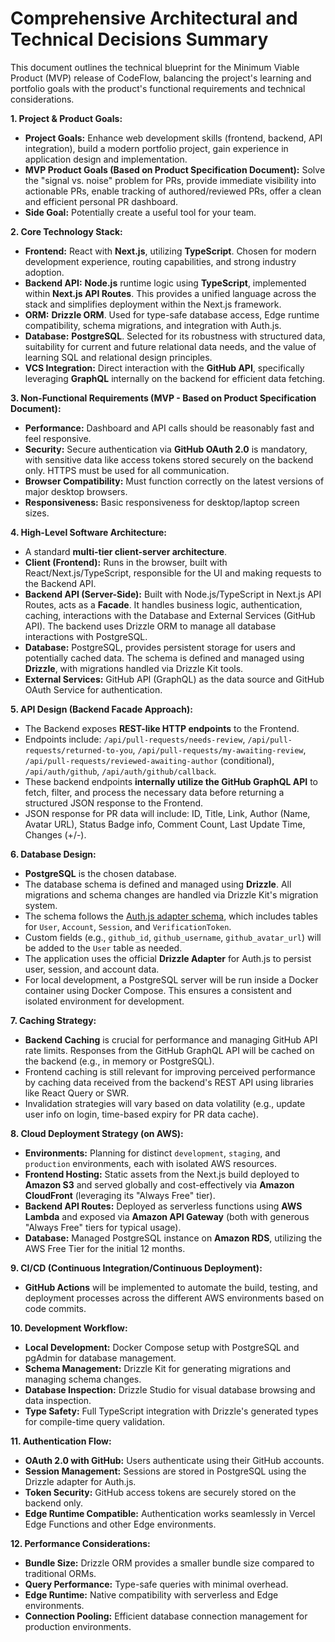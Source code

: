 # Comprehensive Architectural and Technical Decisions Summary

This document outlines the technical blueprint for the Minimum Viable Product (MVP) release of CodeFlow, balancing the project's learning and portfolio goals with the product's functional requirements and technical considerations.

**1. Project & Product Goals:**

- **Project Goals:** Enhance web development skills (frontend, backend, API integration), build a modern portfolio project, gain experience in application design and implementation.
- **MVP Product Goals (Based on Product Specification Document):** Solve the "signal vs. noise" problem for PRs, provide immediate visibility into actionable PRs, enable tracking of authored/reviewed PRs, offer a clean and efficient personal PR dashboard.
- **Side Goal:** Potentially create a useful tool for your team.

**2. Core Technology Stack:**

- **Frontend:** React with **Next.js**, utilizing **TypeScript**. Chosen for modern development experience, routing capabilities, and strong industry adoption.
- **Backend API:** **Node.js** runtime logic using **TypeScript**, implemented within **Next.js API Routes**. This provides a unified language across the stack and simplifies deployment within the Next.js framework.
- **ORM:** **Drizzle ORM**. Used for type-safe database access, Edge runtime compatibility, schema migrations, and integration with Auth.js.
- **Database:** **PostgreSQL**. Selected for its robustness with structured data, suitability for current and future relational data needs, and the value of learning SQL and relational design principles.
- **VCS Integration:** Direct interaction with the **GitHub API**, specifically leveraging **GraphQL** internally on the backend for efficient data fetching.

**3. Non-Functional Requirements (MVP - Based on Product Specification Document):**

- **Performance:** Dashboard and API calls should be reasonably fast and feel responsive.
- **Security:** Secure authentication via **GitHub OAuth 2.0** is mandatory, with sensitive data like access tokens stored securely on the backend only. HTTPS must be used for all communication.
- **Browser Compatibility:** Must function correctly on the latest versions of major desktop browsers.
- **Responsiveness:** Basic responsiveness for desktop/laptop screen sizes.

**4. High-Level Software Architecture:**

- A standard **multi-tier client-server architecture**.
- **Client (Frontend):** Runs in the browser, built with React/Next.js/TypeScript, responsible for the UI and making requests to the Backend API.
- **Backend API (Server-Side):** Built with Node.js/TypeScript in Next.js API Routes, acts as a **Facade**. It handles business logic, authentication, caching, interactions with the Database and External Services (GitHub API). The backend uses Drizzle ORM to manage all database interactions with PostgreSQL.
- **Database:** PostgreSQL, provides persistent storage for users and potentially cached data. The schema is defined and managed using **Drizzle**, with migrations handled via Drizzle Kit tools.
- **External Services:** GitHub API (GraphQL) as the data source and GitHub OAuth Service for authentication.

**5. API Design (Backend Facade Approach):**

- The Backend exposes **REST-like HTTP endpoints** to the Frontend.
- Endpoints include: `/api/pull-requests/needs-review`, `/api/pull-requests/returned-to-you`, `/api/pull-requests/my-awaiting-review`, `/api/pull-requests/reviewed-awaiting-author` (conditional), `/api/auth/github`, `/api/auth/github/callback`.
- These backend endpoints **internally utilize the GitHub GraphQL API** to fetch, filter, and process the necessary data before returning a structured JSON response to the Frontend.
- JSON response for PR data will include: ID, Title, Link, Author (Name, Avatar URL), Status Badge info, Comment Count, Last Update Time, Changes (+/-).

**6. Database Design:**

- **PostgreSQL** is the chosen database.
- The database schema is defined and managed using **Drizzle**. All migrations and schema changes are handled via Drizzle Kit's migration system.
- The schema follows the [Auth.js adapter schema](https://authjs.dev/reference/adapters#models), which includes tables for `User`, `Account`, `Session`, and `VerificationToken`.
- Custom fields (e.g., `github_id`, `github_username`, `github_avatar_url`) will be added to the `User` table as needed.
- The application uses the official **Drizzle Adapter** for Auth.js to persist user, session, and account data.
- For local development, a PostgreSQL server will be run inside a Docker container using Docker Compose. This ensures a consistent and isolated environment for development.

**7. Caching Strategy:**

- **Backend Caching** is crucial for performance and managing GitHub API rate limits. Responses from the GitHub GraphQL API will be cached on the backend (e.g., in memory or PostgreSQL).
- Frontend caching is still relevant for improving perceived performance by caching data received from the backend's REST API using libraries like React Query or SWR.
- Invalidation strategies will vary based on data volatility (e.g., update user info on login, time-based expiry for PR data cache).

**8. Cloud Deployment Strategy (on AWS):**

- **Environments:** Planning for distinct `development`, `staging`, and `production` environments, each with isolated AWS resources.
- **Frontend Hosting:** Static assets from the Next.js build deployed to **Amazon S3** and served globally and cost-effectively via **Amazon CloudFront** (leveraging its "Always Free" tier).
- **Backend API Routes:** Deployed as serverless functions using **AWS Lambda** and exposed via **Amazon API Gateway** (both with generous "Always Free" tiers for typical usage).
- **Database:** Managed PostgreSQL instance on **Amazon RDS**, utilizing the AWS Free Tier for the initial 12 months.

**9. CI/CD (Continuous Integration/Continuous Deployment):**

- **GitHub Actions** will be implemented to automate the build, testing, and deployment processes across the different AWS environments based on code commits.

**10. Development Workflow:**

- **Local Development:** Docker Compose setup with PostgreSQL and pgAdmin for database management.
- **Schema Management:** Drizzle Kit for generating migrations and managing schema changes.
- **Database Inspection:** Drizzle Studio for visual database browsing and data inspection.
- **Type Safety:** Full TypeScript integration with Drizzle's generated types for compile-time query validation.

**11. Authentication Flow:**

- **OAuth 2.0 with GitHub:** Users authenticate using their GitHub accounts.
- **Session Management:** Sessions are stored in PostgreSQL using the Drizzle adapter for Auth.js.
- **Token Security:** GitHub access tokens are securely stored on the backend only.
- **Edge Runtime Compatible:** Authentication works seamlessly in Vercel Edge Functions and other Edge environments.

**12. Performance Considerations:**

- **Bundle Size:** Drizzle ORM provides a smaller bundle size compared to traditional ORMs.
- **Query Performance:** Type-safe queries with minimal overhead.
- **Edge Runtime:** Native compatibility with serverless and Edge environments.
- **Connection Pooling:** Efficient database connection management for production environments.
